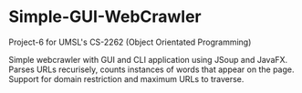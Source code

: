 # Simple-GUI-WebCrawler
Project-6 for UMSL's CS-2262 (Object Orientated Programming)

Simple webcrawler with GUI and CLI application using JSoup and JavaFX. Parses URLs recurisely, counts instances of words that appear on the page. Support for domain restriction and maximum URLs to traverse. 
